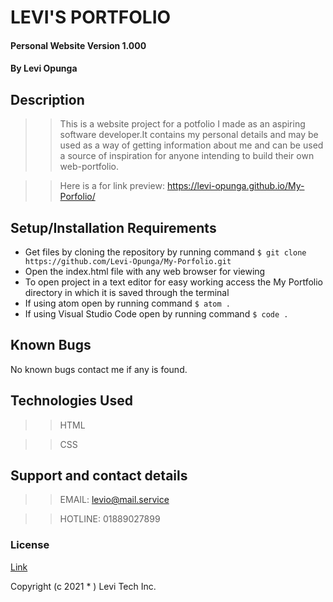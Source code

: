 # LEVI'S PORTFOLIO

#### Personal Website Version 1.000

#### By **Levi Opunga**

## Description

> > This is a website project for a potfolio I made as an aspiring software developer.It contains my personal details and may be used as a way of getting information about me and can be used a source of inspiration for anyone intending to build their own web-portfolio.

> > Here is a for link preview: https://levi-opunga.github.io/My-Porfolio/

## Setup/Installation Requirements

- Get files by cloning the repository by running command `$ git clone https://github.com/Levi-Opunga/My-Porfolio.git`
- Open the index.html file with any web browser for viewing
- To open project in a text editor for easy working access the My Portfolio directory in which it is saved through the terminal
- If using atom open by running command
  `$ atom .`
- If using Visual Studio Code open by running command
  `$ code .`

## Known Bugs

No known bugs contact me if any is found.

## Technologies Used

> > HTML

> > CSS

## Support and contact details

> > EMAIL: levio@mail.service

> > HOTLINE: 01889027899

### License

[Link](https://github.com/Levi-Opunga/My-Porfolio/blob/master/license)

Copyright (c 2021 \* ) Levi Tech Inc.
